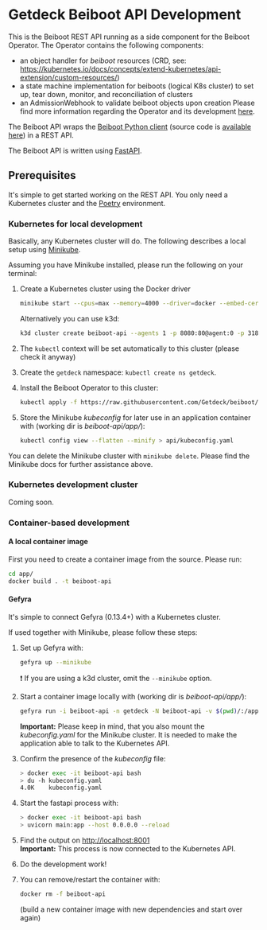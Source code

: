 # Getdeck Beiboot API Development

This is the Beiboot REST API running as a side component for the Beiboot Operator. The Operator
contains the following components:
* an object handler for _beiboot_ resources (CRD, see: https://kubernetes.io/docs/concepts/extend-kubernetes/api-extension/custom-resources/)
* a state machine implementation for beiboots (logical K8s cluster) to set up, tear down, monitor, and reconciliation of clusters
* an AdmissionWebhook to validate beiboot objects upon creation
Please find more information regarding the Operator and its development [here](https://github.com/Getdeck/beiboot/blob/main/operator/DEVELOPMENT.md).

The Beiboot API wraps the [Beiboot Python client](https://pypi.org/project/beiboot/) (source code is [available here](https://github.com/Getdeck/beiboot/tree/main/client)) in a REST API.

The Beiboot API is written using [FastAPI](https://fastapi.tiangolo.com/).

## Prerequisites
It's simple to get started working on the REST API. You only need a Kubernetes cluster and the [Poetry](https://python-poetry.org/) environment.

### Kubernetes for local development
Basically, any Kubernetes cluster will do. The following describes a local setup using [Minikube](https://minikube.sigs.k8s.io/docs/).

Assuming you have Minikube installed, please run the following on your terminal:

1) Create a Kubernetes cluster using the Docker driver
   ```bash
   minikube start --cpus=max --memory=4000 --driver=docker --embed-certs --addons=default-storageclass storage-provisioner
   ```

   Alternatively you can use k3d:

   ```bash
   k3d cluster create beiboot-api --agents 1 -p 8080:80@agent:0 -p 31820:31820/UDP@agent:0
   ```

2) The `kubectl` context will be set automatically to this cluster (please check it anyway)
3) Create the `getdeck` namespace: `kubectl create ns getdeck`.
4) Install the Beiboot Operator to this cluster:
   ```bash
   kubectl apply -f https://raw.githubusercontent.com/Getdeck/beiboot/main/operator/manifests/beiboot.yaml
   ```
5) Store the Minikube _kubeconfig_ for later use in an application container with (working dir is _beiboot-api/app/_):
   ```bash
   kubectl config view --flatten --minify > api/kubeconfig.yaml
   ```

You can delete the Minikube cluster with `minikube delete`. Please find the Minikube docs for further assistance above.

### Kubernetes development cluster
Coming soon.

### Container-based development

#### A local container image
First you need to create a container image from the source.
Please run:
```bash
cd app/
docker build . -t beiboot-api
```

#### Gefyra
It's simple to connect Gefyra (0.13.4+) with a Kubernetes cluster.

If used together with Minikube, please follow these steps:
1) Set up Gefyra with: 
   ```bash
   gefyra up --minikube
   ```

   :exclamation: If you are using a k3d cluster, omit the `--minikube` option.
2) Start a container image locally with (working dir is _beiboot-api/app/_):
   ```bash
   gefyra run -i beiboot-api -n getdeck -N beiboot-api -v $(pwd)/:/app -c "/bin/sh -c 'while sleep 1000; do :; done'" --expose localhost:8001:8000 --detach
   ```
   **Important:** Please keep in mind, that you also mount the _kubeconfig.yaml_ for the Minikube cluster. It is needed to make the application able to talk to the Kubernetes API.

3) Confirm the presence of the _kubeconfig_ file:
   ```bash
   > docker exec -it beiboot-api bash
   > du -h kubeconfig.yaml
   4.0K    kubeconfig.yaml
   ```
4) Start the fastapi process with:
   ```bash
   > docker exec -it beiboot-api bash
   > uvicorn main:app --host 0.0.0.0 --reload
   ```
5) Find the output on [http://localhost:8001](http://localhost:8001)  
   **Important:** This process is now connected to the Kubernetes API.
6) Do the development work!
7) You can remove/restart the container with:
   ```bash
   docker rm -f beiboot-api 
   ```
   (build a new container image with new dependencies and start over again)




